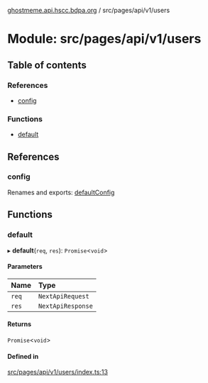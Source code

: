 [ghostmeme.api.hscc.bdpa.org][1] / src/pages/api/v1/users

# Module: src/pages/api/v1/users

## Table of contents

### References

- [config][2]

### Functions

- [default][3]

## References

### config

Renames and exports: [defaultConfig][4]

## Functions

### default

▸ **default**(`req`, `res`): `Promise`<`void`>

#### Parameters

| Name  | Type              |
| :---- | :---------------- |
| `req` | `NextApiRequest`  |
| `res` | `NextApiResponse` |

#### Returns

`Promise`<`void`>

#### Defined in

[src/pages/api/v1/users/index.ts:13][5]

[1]: ../README.md
[2]: src_pages_api_v1_users.md#config
[3]: src_pages_api_v1_users.md#default
[4]: src_backend_middleware.md#defaultconfig
[5]:
  https://github.com/nhscc/ghostmeme.api.hscc.bdpa.org/blob/314b1d1/src/pages/api/v1/users/index.ts#L13
